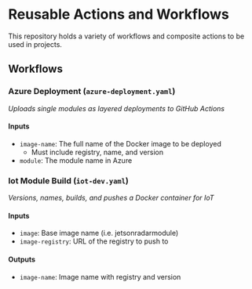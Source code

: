 # Reusable Actions and Workflows

This repository holds a variety of workflows and composite actions to be used in projects.

## Workflows

### Azure Deployment (`azure-deployment.yaml`)

_Uploads single modules as layered deployments to GitHub Actions_

#### Inputs

- `image-name`: The full name of the Docker image to be deployed
  - Must include registry, name, and version
- `module`: The module name in Azure

### Iot Module Build (`iot-dev.yaml`)

_Versions, names, builds, and pushes a Docker container for IoT_

#### Inputs

- `image`: Base image name (i.e. jetsonradarmodule)
- `image-registry`: URL of the registry to push to

#### Outputs

- `image-name`: Image name with registry and version
